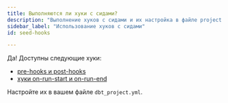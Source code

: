 ```yaml
---
title: Выполняются ли хуки с сидами?
description: "Выполнение хуков с сидами и их настройка в файле project.yml"
sidebar_label: "Использование хуков с сидами"
id: seed-hooks

---
```


Да! Доступны следующие хуки:

- [pre-hooks и post-hooks](reference/resource-configs/pre-hook-post-hook.md)
- [хуки on-run-start и on-run-end](reference/project-configs/on-run-start-on-run-end.md)

Настройте их в вашем файле `dbt_project.yml`.